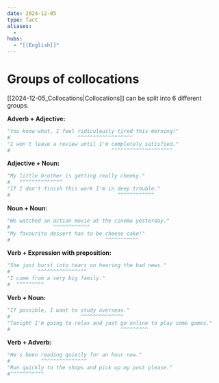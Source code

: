 ```yaml
---
date: 2024-12-05
type: fact
aliases:
  -
hubs:
  - "[[English]]"
---
```


# Groups of collocations

[[2024-12-05_Collocations|Collocations]] can be split into 6 different groups.

**Adverb + Adjective:**
```py
"You know what, I feel ridiculously tired this morning!"
#                      ^^^^^^^^^^^^^^^^^^
"I won't leave a review until I'm completely satisfied."
#                                 ^^^^^^^^^^^^^^^^^^^^

```

**Adjective + Noun:**
```py
"My little brother is getting really cheeky."
#   ^^^^^^^^^^^^^^
"If I don't finish this work I'm in deep trouble."
#                                   ^^^^^^^^^^^^

```

**Noun + Noun:**
```py
"We watched an action movie at the cinema yesterday."
#              ^^^^^^^^^^^^
"My favourite dessert has to be cheese cake!"
#                               ^^^^^^^^^^^

```
**Verb + Expression with preposition:**
```py
"She just burst into tears on hearing the bad news."
#         ^^^^^^^^^^^^^^^^
"I come from a very big family."
#  ^^^^^^^^^
```

**Verb + Noun:**
```py
"If possible, I want to study overseas."
#                       ^^^^^^^^^^^^^^
"Tonight I'm going to relax and just go online to play some games."
#                                    ^^^^^^^^^

```

**Verb + Adverb:**
```py
"He's been reading quietly for an hour now."
#          ^^^^^^^^^^^^^^^
"Run quickly to the shops and pick up my post please."
#^^^^^^^^^^^
```
